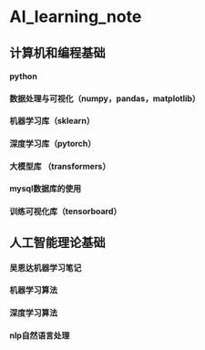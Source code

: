 # AI_learning_note

## 计算机和编程基础

#### python
#### 数据处理与可视化（numpy，pandas，matplotlib）
#### 机器学习库（sklearn）
#### 深度学习库（pytorch）
#### 大模型库 （transformers）
#### mysql数据库的使用
#### 训练可视化库（tensorboard）

## 人工智能理论基础

#### 吴恩达机器学习笔记
#### 机器学习算法
#### 深度学习算法
#### nlp自然语言处理


